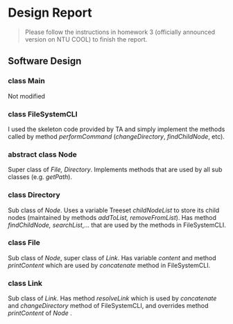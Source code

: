 # Design Report
> Please follow the instructions in homework 3 (officially announced version on NTU COOL) to finish the report.

## Software Design

### class Main
Not modified

### class FileSystemCLI
I used the skeleton code provided by TA and simply implement the methods called by method *performCommand* (*changeDirectory*, *findChildNode*, etc). 

### abstract class Node
Super class of *File,  Directory*. Implements methods that are used by all sub classes (e.g. *getPath*). 

### class Directory
Sub class of *Node*. Uses a variable Treeset *childNodeList* to store its child nodes (maintained by methods *addToList, removeFromList*). Has method *findChildNode, searchList*,... that are used by the methods in FileSystemCLI. 

### class File
Sub class of *Node*, super class of *Link*. Has variable *content* and method *printContent* which are used by *concatenate* method in FileSystemCLI. 

### class Link
Sub class of *Link*. Has method *resolveLink* which is used by *concatenate* and *changeDirectory* method of FileSystemCLI, and overrides method *printContent* of *Node* . 
